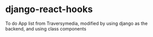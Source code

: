 # django-react-hooks
To do App list from Traversymedia, modified by using django as the backend, and using class components
